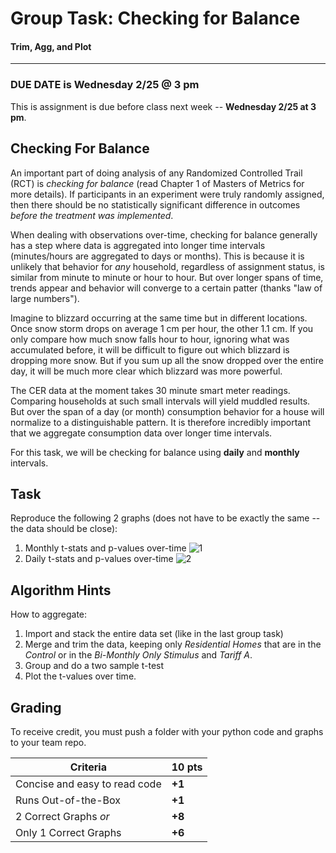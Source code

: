 # Group Task: Checking for Balance
#### Trim, Agg, and Plot

---


### DUE DATE is Wednesday 2/25 @ 3 pm
This is assignment is due before class next week -- **Wednesday 2/25 at 3 pm**.

## Checking For Balance

An important part of doing analysis of any Randomized Controlled Trail (RCT) is *checking for balance* (read Chapter 1 of Masters of Metrics for more details). If participants in an experiment were truly randomly assigned, then there should be no statistically significant difference in outcomes *before the treatment was implemented*. 

When dealing with observations over-time, checking for balance generally has a step where data is aggregated into longer time intervals (minutes/hours are aggregated to days or months). This is because it is unlikely that behavior for *any* household, regardless of assignment status, is similar from minute to minute or hour to hour. But over longer spans of time, trends appear and behavior will converge to a certain patter (thanks "law of large numbers").

Imagine to blizzard occurring at the same time but in different locations. Once snow storm drops on average 1 cm per hour, the other 1.1 cm. If you only compare how much snow falls hour to hour, ignoring what was accumulated before, it will be difficult to figure out which blizzard is dropping more snow. But if you sum up all the snow dropped over the entire day, it will be much more clear which blizzard was more powerful.

The CER data at the moment takes 30 minute smart meter readings. Comparing households at such small intervals will yield muddled results. But over the span of a day (or month) consumption behavior for a house will normalize to a distinguishable pattern. It is therefore incredibly important that we aggregate consumption data over longer time intervals.

For this task, we will be checking for balance using **daily** and **monthly** intervals.


## Task

Reproduce the following 2 graphs (does not have to be exactly the same -- the data should be close):

1. Monthly t-stats and p-values over-time
	![1][1]
2. Daily t-stats and p-values over-time
	![2][2]



## Algorithm Hints

How to aggregate:

1. Import and stack the entire data set (like in the last group task)
2. Merge and trim the data, keeping only *Residential Homes* that are in the *Control* or in the *Bi-Monthly Only Stimulus* and *Tariff A*.
3. Group and do a two sample t-test
4. Plot the t-values over time.


[1]: https://raw.githubusercontent.com/ultinomics/Duke_PUBPOL590/master/figs/06/06_monthly.png "monthly"
[2]: https://raw.githubusercontent.com/ultinomics/Duke_PUBPOL590/master/figs/06/06_daily.png "daily"

## Grading

To receive credit, you must push a folder with your python code and graphs to your team repo.

Criteria | 10 pts  	
--------------------------------|------
Concise and easy to read code 	|	**+1**  
Runs Out-of-the-Box				|	**+1**  
2 Correct Graphs *or*		 	| 	**+8**
Only 1 Correct Graphs 			|	**+6**






